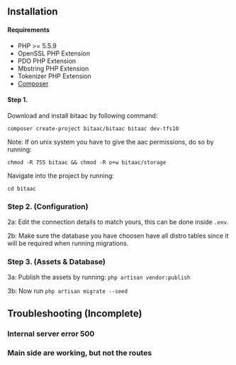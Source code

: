 ## Installation

#### Requirements
* PHP >= 5.5.9
* OpenSSL PHP Extension
* PDO PHP Extension
* Mbstring PHP Extension
* Tokenizer PHP Extension
* [Composer](https://getcomposer.org/)

#### Step 1.

Download and install bitaac by following command:
```
composer create-project bitaac/bitaac bitaac dev-tfs10
```

Note: If on unix system you have to give the aac permissions, do so by running:
```
chmod -R 755 bitaac && chmod -R o+w bitaac/storage
```

Navigate into the project by running:
```
cd bitaac
```

### Step 2. (Configuration)

2a: Edit the connection details to match yours, this can be done inside ```.env```.

2b: Make sure the database you have choosen have all distro tables since it will be required when running migrations.

### Step 3. (Assets & Database)

3a: Publish the assets by running: ```php artisan vendor:publish```

3b: Now run ```php artisan migrate --seed```

## Troubleshooting (Incomplete)

### Internal server error 500

### Main side are working, but not the routes


